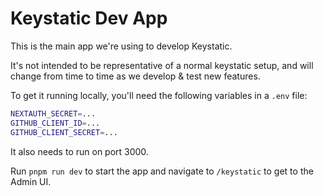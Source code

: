 # Keystatic Dev App

This is the main app we're using to develop Keystatic.

It's not intended to be representative of a normal keystatic setup, and will
change from time to time as we develop & test new features.

To get it running locally, you'll need the following variables in a `.env` file:

```bash
NEXTAUTH_SECRET=...
GITHUB_CLIENT_ID=...
GITHUB_CLIENT_SECRET=...
```

It also needs to run on port 3000.

Run `pnpm run dev` to start the app and navigate to `/keystatic` to get to the
Admin UI.
